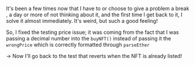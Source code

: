 It's been a few times now that I have to or choose to give a problem a break , a day or more of not thinking about it, and the first time I get back to it, I solve it almost immediately. It's weird, but such a good feeling!

So, I fixed the testing price issue; it was coming from the fact that I was passing a decimal number into the `buyNFT()` instead of passing it the `wrongPrice` which is correctly formatted through `parseEther`

-> Now I'll go back to the test that reverts when the NFT is already listed!
